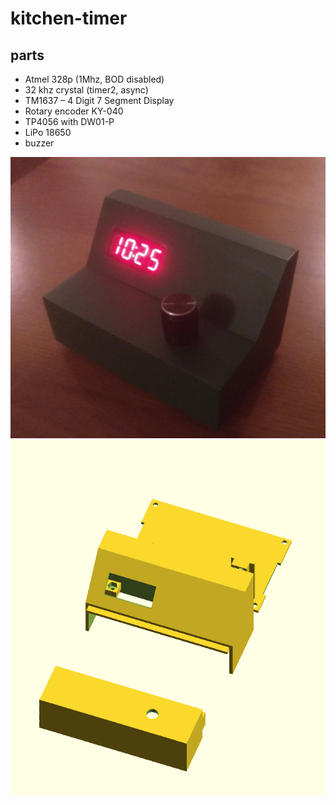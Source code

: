 # kitchen-timer


## parts

 * Atmel 328p (1Mhz, BOD disabled)
 * 32 khz crystal (timer2, async)
 * TM1637 – 4 Digit 7 Segment Display
 * Rotary encoder KY-040
 * TP4056 with DW01-P
 * LiPo 18650
 * buzzer


![case](https://raw.githubusercontent.com/hggh/kitchen-timer/master/pics/case.jpg)
![openscad](https://raw.githubusercontent.com/hggh/kitchen-timer/master/pics/openscad.jpg)
